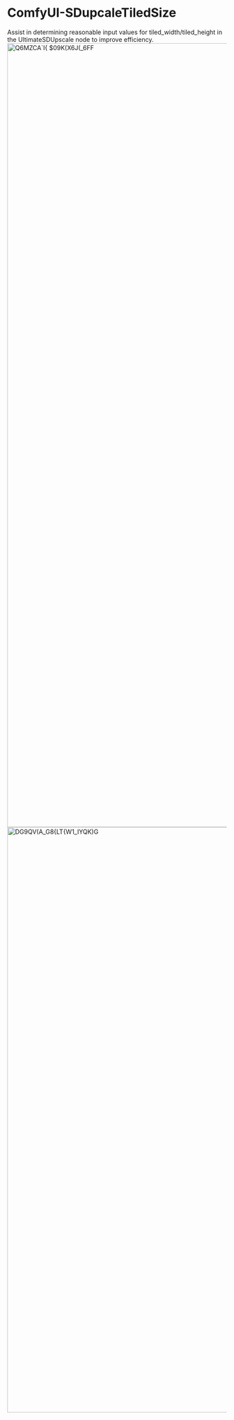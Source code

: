 # ComfyUI-SDupcaleTiledSize
Assist in determining reasonable input values for tiled_width/tiled_height in the UltimateSDUpscale node to improve efficiency.
<img width="3453" height="1801" alt="Q6MZCA`I{ $09K(X6J(_6FF" src="https://github.com/user-attachments/assets/7df2d0e2-7554-4b24-ac4c-5197e664db0f" />
<img width="1479" height="1345" alt="DG9QV(A_G8{LT{W1_IYQK)G" src="https://github.com/user-attachments/assets/3b09ec48-64fb-4613-87f1-67f632250841" />
